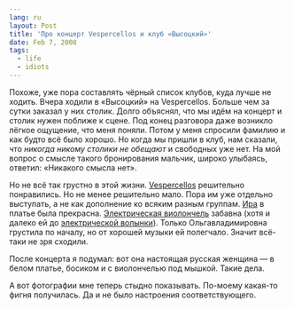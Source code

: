 ```yaml
---
lang: ru
layout: Post
title: 'Про концерт Vespercellos и клуб «Высоцкий»'
date: Feb 7, 2008
tags:
  - life
  - idiots
---
```


Похоже, уже пора составлять чёрный список клубов, куда лучше не ходить. Вчера ходили в «Высоцкий» на Vespercellos. Больше чем за сутки заказал у них столик. Долго объяснял, что мы идём на концерт и столик нужен поближе к сцене. Под конец разговора даже возникло лёгкое ощущение, что меня поняли. Потом у меня спросили фамилию и как будто всё было хорошо. Но когда мы пришли в клуб, нам сказали, что *никогда никому столики не обещают* и свободных уже нет. На мой вопрос о смысле такого бронирования мальчик, широко улыбаясь, ответил: «Никакого смысла нет».

Но не всё так грустно в этой жизни. [Vespercellos](http://community.livejournal.com/vespercellos/) решительно понравились. Но не менее решительно мало. Пора им уже отдельно выступать, а не как дополнение ко всяким разным группам. [Ира](http://rishafox.livejournal.com/) в платье была прекрасна. [Электрическая виолончель](http://images.google.com/images?um=1&hl=en&safe=off&client=opera&rls=en&q=electric+cello&btnG=Search+Images) забавна (хотя и далеко ей до [электрической волынки](http://images.google.com/images?um=1&hl=en&safe=off&client=opera&rls=en&q=electric+bagpipes&btnG=Search+Images)). Только Ольгавладимировна грустила по началу, но от хорошей музыки ей полегчало. Значит всё-таки не зря сходили.

После концерта я подумал: вот она настоящая русская женщина — в белом платье, босиком и с виолончелью под мышкой. Такие дела.

А вот фотографии мне теперь стыдно показывать. По-моему какая-то фигня получилась. Да и не было настроения соответствующего.
